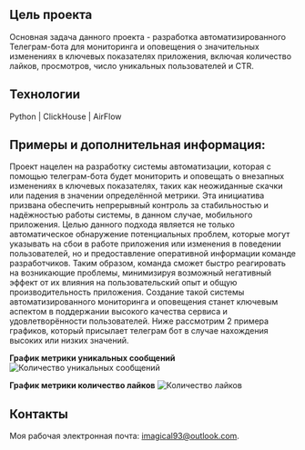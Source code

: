 ## Цель проекта
Основная задача данного проекта - разработка автоматизированного Телеграм-бота для мониторинга и оповещения о значительных изменениях в ключевых показателях приложения, включая количество лайков, просмотров, число уникальных пользователей и CTR.

## Технологии
Python | ClickHouse | AirFlow

## Примеры и дополнительная информация:
Проект нацелен на разработку системы автоматизации, которая с помощью телеграм-бота будет мониторить и оповещать о внезапных изменениях в ключевых показателях, таких как неожиданные скачки или падения в значении определённой метрики. Эта инициатива призвана обеспечить непрерывный контроль за стабильностью и надёжностью работы системы, в данном случае, мобильного приложения. Целью данного подхода является не только автоматическое обнаружение потенциальных проблем, которые могут указывать на сбои в работе приложения или изменения в поведении пользователей, но и предоставление оперативной информации команде разработчиков. Таким образом, команда сможет быстро реагировать на возникающие проблемы, минимизируя возможный негативный эффект от их влияния на пользовательский опыт и общую производительность приложения. Создание такой системы автоматизированного мониторинга и оповещения станет ключевым аспектом в поддержании высокого качества сервиса и удовлетворённости пользователей. Ниже рассмотрим 2 примера графиков, который присылает телеграм бот в случае нахождения высоких или низких значений.

**График метрики уникальных сообщений**
![Количество уникальных сообщений](https://github.com/datamagical/portfolio/blob/main/telegram_bot_alert/photo_2024-03-20_21-23-00.jpg) 

**График метрики количество лайков**
![Количество лайков](https://github.com/datamagical/portfolio/blob/main/telegram_bot_alert/photo_2024-03-20_21-23-08.jpg)

## Контакты
Моя рабочая электронная почта: imagical93@outlook.com.

